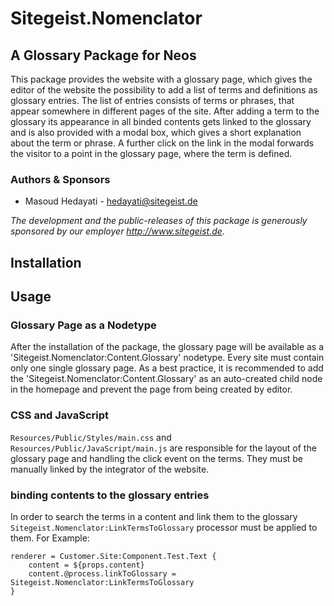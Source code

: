 # Sitegeist.Nomenclator

## A Glossary Package for Neos

This package provides the website with a glossary page, which gives the editor of the website the possibility to add a list of terms and definitions as glossary entries. The list of entries consists of terms or phrases, that appear somewhere in different pages of the site. 
After adding a term to the glossary its appearance in all binded contents gets linked to the glossary and is also provided with a modal box, which gives a short explanation about the term or phrase. A further click on the link in the modal forwards the visitor to a point in the glossary page, where the term is defined.  

### Authors & Sponsors

* Masoud Hedayati - hedayati@sitegeist.de

*The development and the public-releases of this package is generously sponsored
by our employer http://www.sitegeist.de.*

## Installation
## Usage
### Glossary Page as a Nodetype
After the installation of the package, the glossary page will be available as a 'Sitegeist.Nomenclator:Content.Glossary' nodetype. Every site must contain only one single glossary page. As a best practice, it is recommended to add the 'Sitegeist.Nomenclator:Content.Glossary' as an auto-created child node in the homepage and prevent the page from being created by editor.
### CSS and JavaScript
`Resources/Public/Styles/main.css` and `Resources/Public/JavaScript/main.js` are responsible for the layout of the glossary page and handling the click event on the terms. They must be manually linked by the integrator of the website.
### binding contents to the glossary entries
In order to search the terms in a content and link them to the glossary `Sitegeist.Nomenclator:LinkTermsToGlossary` processor must be applied to them.
For Example:
```
renderer = Customer.Site:Component.Test.Text {
    content = ${props.content}
    content.@process.linkToGlossary = Sitegeist.Nomenclator:LinkTermsToGlossary
}
```


